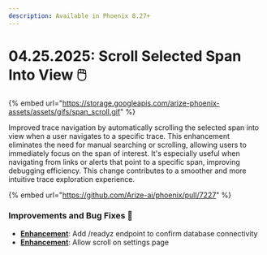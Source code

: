 ```yaml
---
description: Available in Phoenix 8.27+
---
```


# 04.25.2025: Scroll Selected Span Into View 🖱️

{% embed url="https://storage.googleapis.com/arize-phoenix-assets/assets/gifs/span_scroll.gif" %}

Improved trace navigation by automatically scrolling the selected span into view when a user navigates to a specific trace. This enhancement eliminates the need for manual searching or scrolling, allowing users to immediately focus on the span of interest. It's especially useful when navigating from links or alerts that point to a specific span, improving debugging efficiency. This change contributes to a smoother and more intuitive trace exploration experience.

{% embed url="https://github.com/Arize-ai/phoenix/pull/7227" %}

### Improvements and Bug Fixes 🐛

* [**Enhancement**](https://github.com/Arize-ai/phoenix/pull/7262): Add /readyz endpoint to confirm database connectivity
* [**Enhancement**](https://github.com/Arize-ai/phoenix/pull/7284): Allow scroll on settings page
